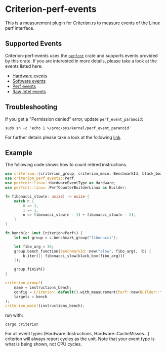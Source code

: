 # Criterion-perf-events

This is a measurement plugin for [Criterion.rs](https://github.com/bheisler/criterion.rs) to measure events of the Linux perf interface.

## Supported Events

Criterion-perf-events uses the [`perfcnt`](https://gz.github.io/rust-perfcnt/perfcnt/index.html) crate and supports events provided by this crate. If you are interested in more details, please take a look at the events listed here:

* [Hardware events](https://gz.github.io/rust-perfcnt/perfcnt/linux/enum.HardwareEventType.html)
* [Software events](https://gz.github.io/rust-perfcnt/perfcnt/linux/enum.SoftwareEventType.html)
* [Perf events](https://gz.github.io/rust-perfcnt/perfcnt/linux/enum.Event.html)
* [Raw Intel events](https://gz.github.io/rust-perfcnt/x86/perfcnt/intel/description/struct.IntelPerformanceCounterDescription.html)

## Troubleshooting

If you get a "Permission denied" error, update `perf_event_paranoid`:
```
sudo sh -c 'echo 1 >/proc/sys/kernel/perf_event_paranoid'
```
For further details please take a look at the following [link](https://superuser.com/questions/980632/run-perf-without-root-rights).

## Example

The following code shows how to count retired instructions.

```rust
use criterion::{criterion_group, criterion_main, BenchmarkId, black_box, Criterion};
use criterion_perf_events::Perf;
use perfcnt::linux::HardwareEventType as Hardware;
use perfcnt::linux::PerfCounterBuilderLinux as Builder;

fn fibonacci_slow(n: usize) -> usize {
    match n {
        0 => 1,
        1 => 1,
        n => fibonacci_slow(n - 1) + fibonacci_slow(n - 2),
    }
}

fn bench(c: &mut Criterion<Perf>) {
    let mut group = c.benchmark_group("fibonacci");

    let fibo_arg = 30;
    group.bench_function(BenchmarkId::new("slow", fibo_arg), |b| {
        b.iter(|| fibonacci_slow(black_box(fibo_arg)))
    });

    group.finish()
}

criterion_group!(
    name = instructions_bench;
    config = Criterion::default().with_measurement(Perf::new(Builder::from_hardware_event(Hardware::Instructions)));
    targets = bench
);
criterion_main!(instructions_bench);
```

run with:
```
cargo criterion
```
For all event types (Hardware::Instructions, Hardware::CacheMisses...) criterion will always report cycles as the unit.
Note that your event type is what is being shown, not CPU cycles.
